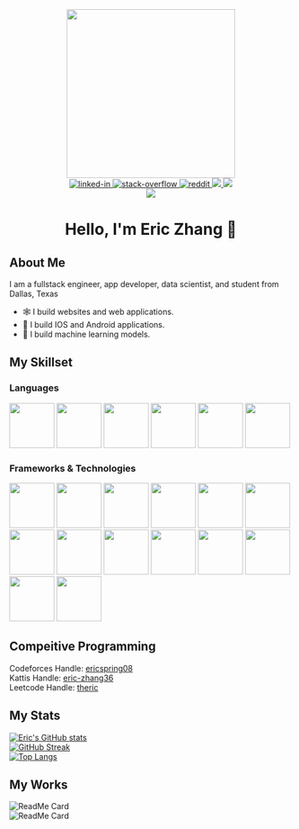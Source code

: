 <div align = "center"><img src = "https://media1.giphy.com/media/RN8FdaB6T1bkkI5n4I/giphy.gif?cid=ecf05e472rjntdztpobxrq34yw8a7h2psd71zctu1sl4vh44&rid=giphy.gif&ct=s" width = 300 height = 300></div>

<div align = "center">
  
  <a href = "https://www.linkedin.com/in/eric-zhang-08/">
    <img alt="linked-in" src="https://img.shields.io/badge/LinkedIn-0077B5?style=for-the-badge&logo=linkedin&logoColor=white"/>
  </a>
  <a href = "https://stackoverflow.com/users/14082196/eric-zhang">
  <img alt="stack-overflow" src="https://img.shields.io/badge/Stack_Overflow-FE7A16?style=for-the-badge&logo=stack-overflow&logoColor=white"/>
  </a>
  <a href = "https://www.reddit.com/user/Theric08">
  <img alt="reddit" src="https://img.shields.io/badge/Reddit-FF4500?style=for-the-badge&logo=reddit&logoColor=white"/>
  </a>
  <a href = "mailto:ericspring08@gmail.com">
    <img src = "https://img.shields.io/badge/Gmail-D14836?style=for-the-badge&logo=gmail&logoColor=white"></img>
  </a>
  <a href = "https://twitter.com/EricZhang08">
    <img src = "https://img.shields.io/badge/Twitter-1DA1F2?style=for-the-badge&logo=twitter&logoColor=white"/>
  </a>
</div>

<div align = "center"><img src = "https://gpvc.arturio.dev/ericspring08"></img></div>

# <div align = "center">Hello, I'm Eric Zhang 👋</div>

## About Me
I am a fullstack engineer, app developer, data scientist, and student from Dallas, Texas
* 🕸️ I build websites and web applications. 
* 📱 I build IOS and Android applications.
* 🧠 I build machine learning models.

## My Skillset
### Languages
<div>
  <img src="https://cdn.jsdelivr.net/gh/devicons/devicon/icons/python/python-original.svg" width = 80 height = 80/>
  <img src="https://cdn.jsdelivr.net/gh/devicons/devicon/icons/java/java-original.svg" width = 80 height = 80/>
  <img src="https://cdn.jsdelivr.net/gh/devicons/devicon/icons/javascript/javascript-original.svg" width = 80 height = 80/>
  <img src="https://cdn.jsdelivr.net/gh/devicons/devicon/icons/swift/swift-original.svg" width = 80 height = 80/>
  <img src="https://cdn.jsdelivr.net/gh/devicons/devicon/icons/cplusplus/cplusplus-original.svg" width = 80 height = 80/>
  <img src="https://cdn.jsdelivr.net/gh/devicons/devicon/icons/dart/dart-original.svg" width = 80 height = 80/>
</div>

### Frameworks & Technologies
<div>
  <img src="https://cdn.jsdelivr.net/gh/devicons/devicon/icons/nodejs/nodejs-original.svg" width = 80 height = 80/>
  <img src="https://cdn.jsdelivr.net/gh/devicons/devicon/icons/django/django-original.svg" width = 80 height = 80/>
  <img src="https://cdn.jsdelivr.net/gh/devicons/devicon/icons/react/react-original.svg" width = 80 height = 80/>
  <img src="https://cdn.jsdelivr.net/gh/devicons/devicon/icons/materialui/materialui-original.svg" width = 80 height = 80/>
  <img src="https://cdn.jsdelivr.net/gh/devicons/devicon/icons/redux/redux-original.svg" width = 80 height = 80/>
  <img src="https://cdn.jsdelivr.net/gh/devicons/devicon/icons/vscode/vscode-original.svg" width = 80 height = 80/>
  <img src="https://cdn.jsdelivr.net/gh/devicons/devicon/icons/flask/flask-original.svg" width = 80 height = 80/>
  <img src="https://cdn.jsdelivr.net/gh/devicons/devicon/icons/git/git-original.svg" width = 80 height = 80/>
  <img src="https://cdn.jsdelivr.net/gh/devicons/devicon/icons/postgresql/postgresql-original.svg" width = 80 height = 80/>
  <img src="https://cdn.jsdelivr.net/gh/devicons/devicon/icons/express/express-original.svg" width = 80 height = 80/>
  <img src="https://cdn.jsdelivr.net/gh/devicons/devicon/icons/flutter/flutter-original.svg" width = 80 height = 80/>
  <img src="https://cdn.jsdelivr.net/gh/devicons/devicon/icons/android/android-original.svg" width = 80 height = 80/>
  <img src="https://cdn.jsdelivr.net/gh/devicons/devicon/icons/arduino/arduino-original.svg" width = 80 height = 80/>
  <img src="https://cdn.jsdelivr.net/gh/devicons/devicon/icons/firebase/firebase-plain.svg" width = 80 height = 80/>
</div>

## Compeitive Programming

Codeforces Handle: [ericspring08](https://codeforces.com/profile/ericspring08)
<br>
Kattis Handle: [eric-zhang36](https://open.kattis.com/users/eric-zhang36)
<br> 
Leetcode Handle: [theric](https://leetcode.com/ericspring08/)

## My Stats
[![Eric's GitHub stats](https://github-readme-stats.vercel.app/api?username=ericspring08&theme=highcontrast)](https://github.com/anuraghazra/github-readme-stats)
<br>
[![GitHub Streak](http://github-readme-streak-stats.herokuapp.com?user=ericspring08&theme=dark&background=000000&date_format=M%20j%5B%2C%20Y%5D)](https://git.io/streak-stats)
<br>
[![Top Langs](https://github-readme-stats.vercel.app/api/top-langs/?username=ericspring08&layout=compact&theme=vision-friendly-dark)]()
<br>

## My Works
![ReadMe Card](https://github-readme-stats.vercel.app/api/pin/?username=ericspring08&repo=AAHC-Alert&theme=highcontrast)
<br>
![ReadMe Card](https://github-readme-stats.vercel.app/api/pin/?username=ericspring08&repo=randomapi&theme=highcontrast)
